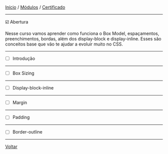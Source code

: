 [Início](https://github.com/Thalyalm/rocketseat-trilha-fundamentar) /
[Módulos](https://github.com/Thalyalm/rocketseat-trilha-fundamentar/tree/main/modulos/readme.md) /
[Certificado](https://github.com/Thalyalm/rocketseat-trilha-fundamentar/tree/main/certificado)

---

:ballot_box_with_check: Abertura

Nesse curso vamos aprender como funciona o Box Model, espaçamentos, preenchimentos, bordas, além dos display-block e display-inline. Esses são conceitos base que vão te ajudar a evoluir muito no CSS.

---

- [ ] Introdução

---

- [ ] Box Sizing

---

- [ ] Display-block-inline

---

- [ ] Margin

---

- [ ] Padding

---

- [ ] Border-outline

---

[Voltar](https://github.com/Thalyalm/rocketseat-trilha-fundamentar/tree/main/modulos/uma-caixa-dentro-da-outra/readme.md)
